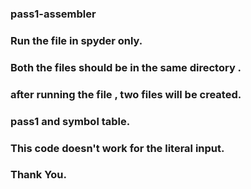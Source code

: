 ### pass1-assembler
### Run the file in spyder only.
### Both the files should be in the same directory .
### after running the file , two files will be created.
### pass1 and symbol table.
### This code doesn't work for the literal input.
### Thank You.
